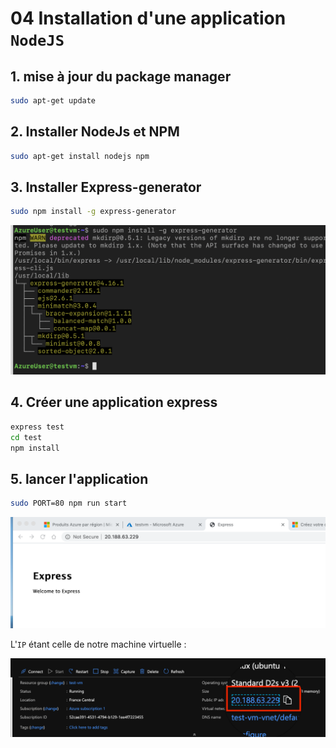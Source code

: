 # 04 Installation d'une application `NodeJS`

## 1. mise à jour du package manager

```bash
sudo apt-get update
```

## 2. Installer NodeJs et NPM

```bash
sudo apt-get install nodejs npm
```

## 3. Installer Express-generator

```bash
sudo npm install -g express-generator
```

<img src="assets/Screenshot 2020-07-14 at 10.00.21.png" alt="Screenshot 2020-07-14 at 10.00.21" style="zoom:50%;" />



## 4. Créer une application express

```bash
express test
cd test
npm install
```

## 5. lancer l'application

```bash
sudo PORT=80 npm run start
```

<img src="assets/Screenshot 2020-07-14 at 10.09.43.png" alt="Screenshot 2020-07-14 at 10.09.43" style="zoom:50%;" />

L'`IP` étant celle de notre machine virtuelle :

<img src="assets/Screenshot 2020-07-14 at 10.10.24-4714316.png" alt="Screenshot 2020-07-14 at 10.10.24" style="zoom:50%;" />

